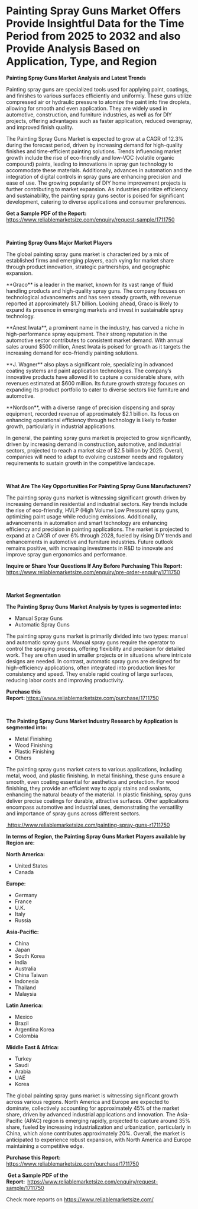 <p><h1>Painting Spray Guns Market Offers Provide Insightful Data for the Time Period from 2025 to 2032 and also Provide Analysis Based on Application, Type, and Region</h1></p><p><strong>Painting Spray Guns Market Analysis and Latest Trends</strong></p>
<p><p>Painting spray guns are specialized tools used for applying paint, coatings, and finishes to various surfaces efficiently and uniformly. These guns utilize compressed air or hydraulic pressure to atomize the paint into fine droplets, allowing for smooth and even application. They are widely used in automotive, construction, and furniture industries, as well as for DIY projects, offering advantages such as faster application, reduced overspray, and improved finish quality.</p><p>The Painting Spray Guns Market is expected to grow at a CAGR of 12.3% during the forecast period, driven by increasing demand for high-quality finishes and time-efficient painting solutions. Trends influencing market growth include the rise of eco-friendly and low-VOC (volatile organic compound) paints, leading to innovations in spray gun technology to accommodate these materials. Additionally, advances in automation and the integration of digital controls in spray guns are enhancing precision and ease of use. The growing popularity of DIY home improvement projects is further contributing to market expansion. As industries prioritize efficiency and sustainability, the painting spray guns sector is poised for significant development, catering to diverse applications and consumer preferences.</p></p>
<p><strong>Get a Sample PDF of the Report:&nbsp;</strong> <a href="https://www.reliablemarketsize.com/enquiry/request-sample/1711750?utm_campaign=3165&utm_medium=2&utm_source=Github&utm_content=ia&utm_term=10042025&utm_id=painting-spray-guns">https://www.reliablemarketsize.com/enquiry/request-sample/1711750</a></p>
<p>&nbsp;</p>
<p><strong>Painting Spray Guns Major Market Players</strong></p>
<p><p>The global painting spray guns market is characterized by a mix of established firms and emerging players, each vying for market share through product innovation, strategic partnerships, and geographic expansion.</p><p>**Graco** is a leader in the market, known for its vast range of fluid handling products and high-quality spray guns. The company focuses on technological advancements and has seen steady growth, with revenue reported at approximately $1.7 billion. Looking ahead, Graco is likely to expand its presence in emerging markets and invest in sustainable spray technology.</p><p>**Anest Iwata**, a prominent name in the industry, has carved a niche in high-performance spray equipment. Their strong reputation in the automotive sector contributes to consistent market demand. With annual sales around $500 million, Anest Iwata is poised for growth as it targets the increasing demand for eco-friendly painting solutions.</p><p>**J. Wagner** also plays a significant role, specializing in advanced coating systems and paint application technologies. The company’s innovative products have allowed it to capture a considerable share, with revenues estimated at $600 million. Its future growth strategy focuses on expanding its product portfolio to cater to diverse sectors like furniture and automotive.</p><p>**Nordson**, with a diverse range of precision dispensing and spray equipment, recorded revenue of approximately $2.1 billion. Its focus on enhancing operational efficiency through technology is likely to foster growth, particularly in industrial applications.</p><p>In general, the painting spray guns market is projected to grow significantly, driven by increasing demand in construction, automotive, and industrial sectors, projected to reach a market size of $2.5 billion by 2025. Overall, companies will need to adapt to evolving customer needs and regulatory requirements to sustain growth in the competitive landscape.</p></p>
<p>&nbsp;</p>
<p><strong>What Are The Key Opportunities For Painting Spray Guns Manufacturers?</strong></p>
<p><p>The painting spray guns market is witnessing significant growth driven by increasing demand in residential and industrial sectors. Key trends include the rise of eco-friendly, HVLP (High Volume Low Pressure) spray guns, optimizing paint usage while reducing emissions. Additionally, advancements in automation and smart technology are enhancing efficiency and precision in painting applications. The market is projected to expand at a CAGR of over 6% through 2028, fueled by rising DIY trends and enhancements in automotive and furniture industries. Future outlook remains positive, with increasing investments in R&D to innovate and improve spray gun ergonomics and performance.</p></p>
<p><strong>Inquire or Share Your Questions If Any Before Purchasing This Report:</strong> <a href="https://www.reliablemarketsize.com/enquiry/pre-order-enquiry/1711750?utm_campaign=3165&utm_medium=2&utm_source=Github&utm_content=ia&utm_term=10042025&utm_id=painting-spray-guns">https://www.reliablemarketsize.com/enquiry/pre-order-enquiry/1711750</a></p>
<p>&nbsp;</p>
<p><strong>Market Segmentation</strong></p>
<p><strong>The Painting Spray Guns Market Analysis by types is segmented into:</strong></p>
<p><ul><li>Manual Spray Guns</li><li>Automatic Spray Guns</li></ul></p>
<p><p>The painting spray guns market is primarily divided into two types: manual and automatic spray guns. Manual spray guns require the operator to control the spraying process, offering flexibility and precision for detailed work. They are often used in smaller projects or in situations where intricate designs are needed. In contrast, automatic spray guns are designed for high-efficiency applications, often integrated into production lines for consistency and speed. They enable rapid coating of large surfaces, reducing labor costs and improving productivity.</p></p>
<p><strong>Purchase this Report:&nbsp;</strong><a href="https://www.reliablemarketsize.com/purchase/1711750?utm_campaign=3165&utm_medium=2&utm_source=Github&utm_content=ia&utm_term=10042025&utm_id=painting-spray-guns">https://www.reliablemarketsize.com/purchase/1711750</a></p>
<p>&nbsp;</p>
<p><strong>The Painting Spray Guns Market Industry Research by Application is segmented into:</strong></p>
<p><ul><li>Metal Finishing</li><li>Wood Finishing</li><li>Plastic Finishing</li><li>Others</li></ul></p>
<p><p>The painting spray guns market caters to various applications, including metal, wood, and plastic finishing. In metal finishing, these guns ensure a smooth, even coating essential for aesthetics and protection. For wood finishing, they provide an efficient way to apply stains and sealants, enhancing the natural beauty of the material. In plastic finishing, spray guns deliver precise coatings for durable, attractive surfaces. Other applications encompass automotive and industrial uses, demonstrating the versatility and importance of spray guns across different sectors.</p></p>
<p><a href="https://www.reliablemarketsize.com/painting-spray-guns-r1711750?utm_campaign=3165&utm_medium=2&utm_source=Github&utm_content=ia&utm_term=10042025&utm_id=painting-spray-guns">&nbsp;https://www.reliablemarketsize.com/painting-spray-guns-r1711750</a></p>
<p><strong>In terms of Region, the Painting Spray Guns Market Players available by Region are:</strong></p>
<p>
    <p> <strong> North America: </strong>
        <ul>
            <li>United States</li>
            <li>Canada</li>
        </ul>
        </p> 
    <p> <strong> Europe: </strong>
        <ul>
            <li>Germany</li>
            <li>France</li>
            <li>U.K.</li>
            <li>Italy</li>
            <li>Russia</li>
        </ul>
        </p> 
    <p> <strong> Asia-Pacific: </strong>
        <ul>
            <li>China</li>
            <li>Japan</li>
            <li>South Korea</li>
            <li>India</li>
            <li>Australia</li>
            <li>China Taiwan</li>
            <li>Indonesia</li>
            <li>Thailand</li>
            <li>Malaysia</li>
        </ul>
        </p> 
    <p> <strong> Latin America: </strong>
        <ul>
            <li>Mexico</li>
            <li>Brazil</li>
            <li>Argentina Korea</li>
            <li>Colombia</li>
        </ul>
        </p> 
    <p> <strong> Middle East & Africa: </strong>
        <ul>
            <li>Turkey</li>
            <li>Saudi</li>
            <li>Arabia</li>
            <li>UAE</li>
            <li>Korea</li>
        </ul>
    </p>
    </p>
<p><p>The global painting spray guns market is witnessing significant growth across various regions. North America and Europe are expected to dominate, collectively accounting for approximately 45% of the market share, driven by advanced industrial applications and innovation. The Asia-Pacific (APAC) region is emerging rapidly, projected to capture around 35% share, fueled by increasing industrialization and urbanization, particularly in China, which alone contributes approximately 20%. Overall, the market is anticipated to experience robust expansion, with North America and Europe maintaining a competitive edge.</p></p>
<p><strong>Purchase this Report: </strong><a href="https://www.reliablemarketsize.com/purchase/1711750?utm_campaign=3165&utm_medium=2&utm_source=Github&utm_content=ia&utm_term=10042025&utm_id=painting-spray-guns">https://www.reliablemarketsize.com/purchase/1711750</a></p>
<p>&nbsp;<strong>Get a Sample PDF of the Report:&nbsp;&nbsp;</strong><a href="https://www.reliablemarketsize.com/enquiry/request-sample/1711750?utm_campaign=3165&utm_medium=2&utm_source=Github&utm_content=ia&utm_term=10042025&utm_id=painting-spray-guns">https://www.reliablemarketsize.com/enquiry/request-sample/1711750</a></p>
<p><strong></strong></p>
<p>Check more reports on <a href="https://www.reliablemarketsize.com/?utm_campaign=3165&utm_medium=2&utm_source=Github&utm_content=ia&utm_term=10042025&utm_id=painting-spray-guns">https://www.reliablemarketsize.com/</a></p>